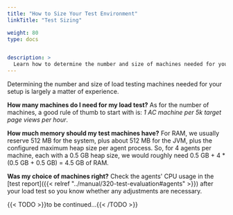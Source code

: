 ```yaml
---
title: "How to Size Your Test Environment"
linkTitle: "Test Sizing"

weight: 80
type: docs


description: >
  Learn how to determine the number and size of machines needed for your load test.
---
```


Determining the number and size of load testing machines needed for your setup is largely a matter of experience. 

**How many machines do I need for my load test?**
As for the number of machines, a good rule of thumb to start with is: _1 AC machine per 5k target page views per hour_. 

**How much memory should my test machines have?**
For RAM, we usually reserve 512 MB for the system, plus about 512 MB for the JVM, plus the configured maximum heap size per agent process. So, for 4 agents per machine, each with a 0.5 GB heap size, we would roughly need 0.5 GB + 4 * (0.5 GB + 0.5 GB) = 4.5 GB of RAM.

**Was my choice of machines right?**
Check the agents' CPU usage in the [test report]({{< relref "../manual/320-test-evaluation#agents" >}}) after your load test so you know whether any adjustments are necessary.

{{< TODO >}}to be continued...{{< /TODO >}}

